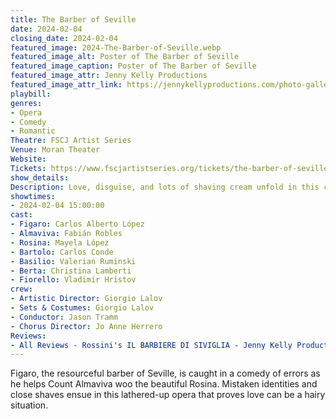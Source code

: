 ```yaml
---
title: The Barber of Seville
date: 2024-02-04
closing_date: 2024-02-04
featured_image: 2024-The-Barber-of-Seville.webp
featured_image_alt: Poster of The Barber of Seville
featured_image_caption: Poster of The Barber of Seville
featured_image_attr: Jenny Kelly Productions
featured_image_attr_link: https://jennykellyproductions.com/photo-gallery-barber
playbill:
genres: 
- Opera
- Comedy
- Romantic
Theatre: FSCJ Artist Series
Venue: Moran Theater
Website: 
Tickets: https://www.fscjartistseries.org/tickets/the-barber-of-seville
show_details: 
Description: Love, disguise, and lots of shaving cream unfold in this classic opera farce.
showtimes:
- 2024-02-04 15:00:00
cast:
- Figaro: Carlos Alberto López
- Almaviva: Fabián Robles
- Rosina: Mayela López
- Bartolo: Carlos Conde
- Basilio: Valerian Ruminski
- Berta: Christina Lamberti
- Fiorello: Vladimir Hristov
crew:
- Artistic Director: Giorgio Lalov
- Sets & Costumes: Giorgio Lalov
- Conductor: Jason Tramm
- Chorus Director: Jo Anne Herrero
Reviews: 
- All Reviews - Rossini's IL BARBIERE DI SIVIGLIA - Jenny Kelly Productions: https://jennykellyproductions.com/all-reviews-barber
---
```

Figaro, the resourceful barber of Seville, is caught in a comedy of errors as he helps Count Almaviva woo the beautiful Rosina. Mistaken identities and close shaves ensue in this lathered-up opera that proves love can be a hairy situation.